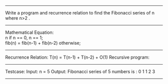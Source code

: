 ------------------------------------------------------------------------------------

Write a program and recurrence relation to find the Fibonacci series of n where n>2 . 

------------------------------------------------------------------------------------

Mathematical Equation:  
n if n == 0, n == 1;      
fib(n) = fib(n-1) + fib(n-2) otherwise;

------------------------------------------------------------------------------------

Recurrence Relation: 
T(n) = T(n-1) + T(n-2) + O(1)
Recursive program: 

------------------------------------------------------------------------------------

Testcase:
Input: n = 5 
Output:
Fibonacci series of 5 numbers is : 0 1 1 2 3

------------------------------------------------------------------------------------